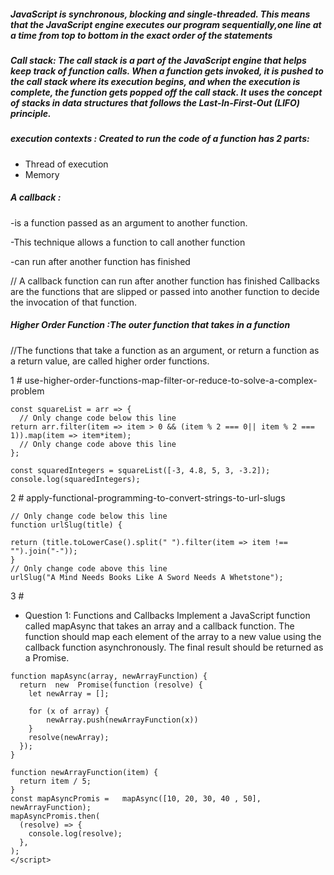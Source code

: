 
##### JavaScript is synchronous, blocking and single-threaded. This means that the JavaScript engine executes our program sequentially,one line at a time from top to bottom in the exact order of the statements


##### Call stack: The call stack is a part of the JavaScript engine that helps keep track of function calls. When a function gets invoked, it is pushed to the call stack where its execution begins, and when the execution is complete, the function gets popped off the call stack. It uses the concept of stacks in data structures that follows the Last-In-First-Out (LIFO) principle.

#####  execution contexts : Created to run the code of a function  has 2 parts: 
- Thread of execution
- Memory

##### A callback : 
-is a function passed as an argument to another function. 

-This technique allows a function to call another function

-can run after another function has finished

// A callback function can run after another function has finished
Callbacks are the functions that are slipped or passed into another function to decide the invocation of that function. 

##### Higher Order Function :The outer function that takes in a function 
//The functions that take a function as an argument, or return a function as a return value, are called higher order functions.

 1 # use-higher-order-functions-map-filter-or-reduce-to-solve-a-complex-problem
```
const squareList = arr => {
  // Only change code below this line
return arr.filter(item => item > 0 && (item % 2 === 0|| item % 2 === 1)).map(item => item*item);
  // Only change code above this line
};

const squaredIntegers = squareList([-3, 4.8, 5, 3, -3.2]);
console.log(squaredIntegers);
```
2 # apply-functional-programming-to-convert-strings-to-url-slugs
```
// Only change code below this line
function urlSlug(title) {

return (title.toLowerCase().split(" ").filter(item => item !== "").join("-"));
}
// Only change code above this line
urlSlug("A Mind Needs Books Like A Sword Needs A Whetstone");
```
3 #
- Question 1: Functions and Callbacks
Implement a JavaScript function called mapAsync that takes an array and a callback function. The function should map each element of the array to a new value using the callback function asynchronously.
The final result should be returned as a Promise.
```
function mapAsync(array, newArrayFunction) {
  return  new  Promise(function (resolve) {
    let newArray = [];

    for (x of array) {
        newArray.push(newArrayFunction(x))
    }
    resolve(newArray);
  });
}

function newArrayFunction(item) {
  return item / 5;
}
const mapAsyncPromis =   mapAsync([10, 20, 30, 40 , 50], newArrayFunction);
mapAsyncPromis.then(
  (resolve) => {
    console.log(resolve);
  },
);
</script>
```





